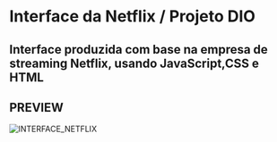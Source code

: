 # Interface da Netflix / Projeto DIO #

## Interface produzida com base na empresa de streaming Netflix, usando JavaScript,CSS e HTML ##

## PREVIEW ##

![INTERFACE_NETFLIX](https://user-images.githubusercontent.com/99991364/157134418-5d27c738-c152-4b22-90e1-8dcf62e0d926.png)
